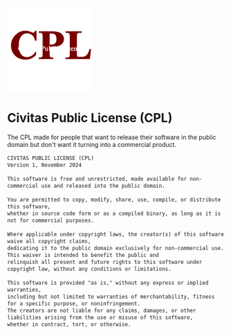 <img src="cpl.png" alt="logo" width="200px" height="200px"/>

# Civitas Public License (CPL)
The CPL made for people that want to release their software in the public domain but don't want it turning into a commercial product.
```
CIVITAS PUBLIC LICENSE (CPL)
Version 1, November 2024

This software is free and unrestricted, made available for non-commercial use and released into the public domain.

You are permitted to copy, modify, share, use, compile, or distribute this software,
whether in source code form or as a compiled binary, as long as it is not for commercial purposes.

Where applicable under copyright laws, the creator(s) of this software waive all copyright claims,
dedicating it to the public domain exclusively for non-commercial use. This waiver is intended to benefit the public and
relinquish all present and future rights to this software under copyright law, without any conditions or limitations.

This software is provided "as is," without any express or implied warranties,
including but not limited to warranties of merchantability, fitness for a specific purpose, or noninfringement.
The creators are not liable for any claims, damages, or other liabilities arising from the use or misuse of this software,
whether in contract, tort, or otherwise.
```

